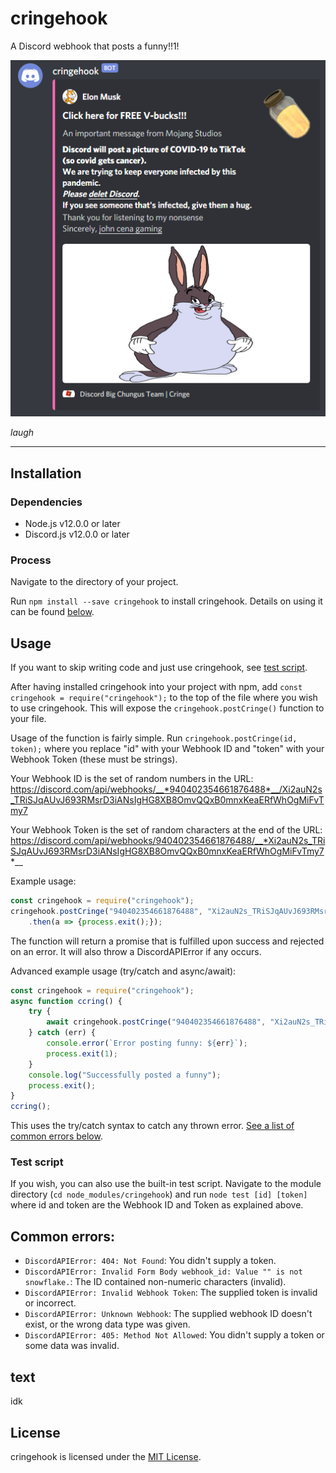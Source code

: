 # cringehook
A Discord webhook that posts a funny!!1!

![imag](./demo.png)

*laugh*

---
## Installation
### Dependencies
* Node.js v12.0.0 or later
* Discord.js v12.0.0 or later
### Process
Navigate to the directory of your project.

Run `npm install --save cringehook` to install cringehook. Details on using it can be found [below](#usage).

## Usage
If you want to skip writing code and just use cringehook, see [test script](#test-script).

After having installed cringehook into your project with npm, add `const cringehook = require("cringehook");` to the top of the file where you wish to use cringehook.
This will expose the `cringehook.postCringe()` function to your file.

Usage of the function is fairly simple. Run `cringehook.postCringe(id, token);` where you replace "id" with your Webhook ID and "token" with your Webhook Token (these must be strings).

Your Webhook ID is the set of random numbers in the URL: https://discord.com/api/webhooks/__*940402354661876488*__/Xi2auN2s_TRiSJqAUvJ693RMsrD3iANsIgHG8XB8OmvQQxB0mnxKeaERfWhOgMiFvTmy7

Your Webhook Token is the set of random characters at the end of the URL: https://discord.com/api/webhooks/940402354661876488/__*Xi2auN2s_TRiSJqAUvJ693RMsrD3iANsIgHG8XB8OmvQQxB0mnxKeaERfWhOgMiFvTmy7*__

Example usage:

```js
const cringehook = require("cringehook");
cringehook.postCringe("940402354661876488", "Xi2auN2s_TRiSJqAUvJ693RMsrD3iANsIgHG8XB8OmvQQxB0mnxKeaERfWhOgMiFvTmy7")
    .then(a => {process.exit();});
```

The function will return a promise that is fulfilled upon success and rejected on an error. It will also throw a DiscordAPIError if any occurs.

Advanced example usage (try/catch and async/await):
```js
const cringehook = require("cringehook");
async function ccring() {
    try {
        await cringehook.postCringe("940402354661876488", "Xi2auN2s_TRiSJqAUvJ693RMsrD3iANsIgHG8XB8OmvQQxB0mnxKeaERfWhOgMiFvTmy7");
    } catch (err) {
        console.error(`Error posting funny: ${err}`);
        process.exit(1);
    }
    console.log("Successfully posted a funny");
    process.exit();
}
ccring();
```

This uses the try/catch syntax to catch any thrown error. [See a list of common errors below](#common-errors).

### Test script
If you wish, you can also use the built-in test script. Navigate to the module directory (`cd node_modules/cringehook`) and run `node test [id] [token]` where id and token are the Webhook ID and Token as explained above.

## Common errors:
* `DiscordAPIError: 404: Not Found`: You didn't supply a token.
* `DiscordAPIError: Invalid Form Body webhook_id: Value "" is not snowflake.`: The ID contained non-numeric characters (invalid).
* `DiscordAPIError: Invalid Webhook Token`: The supplied token is invalid or incorrect.
* `DiscordAPIError: Unknown Webhook`: The supplied webhook ID doesn't exist, or the wrong data type was given.
* `DiscordAPIError: 405: Method Not Allowed`: You didn't supply a token or some data was invalid.

## text
idk

## License
cringehook is licensed under the [MIT License](./LICENSE).
